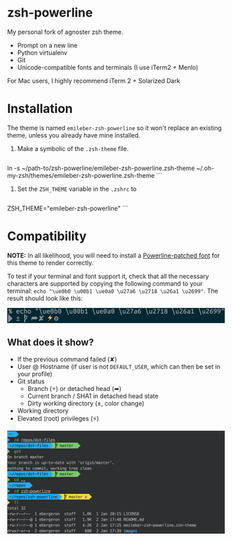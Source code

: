 # zsh-powerline

My personal fork of agnoster zsh theme.

- Prompt on a new line
- Python virtualenv
- Git
- Unicode-compatible fonts and terminals (I use iTerm2 + Menlo)

For Mac users, I highly recommend iTerm 2 + Solarized Dark

# Installation

The theme is named `emileber-zsh-powerline` so it won't replace an existing theme, unless you already have mine installed.

1. Make a symbolic of the `.zsh-theme` file.

    ```
ln -s ~/path-to/zsh-powerline/emileber-zsh-powerline.zsh-theme ~/.oh-my-zsh/themes/emileber-zsh-powerline.zsh-theme
    ```

1. Set the `ZSH_THEME` variable in the `.zshrc` to

    ```
ZSH_THEME="emileber-zsh-powerline"
    ```

# Compatibility

**NOTE:** In all likelihood, you will need to install a [Powerline-patched font](https://github.com/Lokaltog/powerline-fonts) for this theme to render correctly.

To test if your terminal and font support it, check that all the necessary characters are supported by copying the following command to your terminal: `echo "\ue0b0 \u00b1 \ue0a0 \u27a6 \u2718 \u26a1 \u2699"`. The result should look like this:

![Character Example](images/characters.png)

## What does it show?

- If the previous command failed (✘)
- User @ Hostname (if user is not `DEFAULT_USER`, which can then be set in your profile)
- Git status
  - Branch () or detached head (➦)
  - Current branch / SHA1 in detached head state
  - Dirty working directory (±, color change)
- Working directory
- Elevated (root) privileges (⚡)

![Screenshot](images/screenshot.png)
